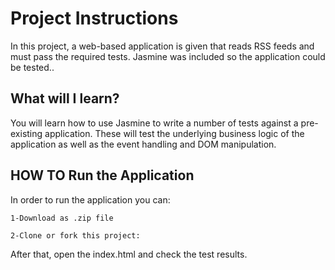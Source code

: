 # Project Instructions

In this project, a web-based application is given that reads RSS feeds and must pass the required tests. Jasmine was included so the application could be tested..


## What will I learn?

You will learn how to use Jasmine to write a number of tests against a pre-existing application. These will test the underlying business logic of the application as well as the event handling and DOM manipulation.



## HOW TO Run the Application

In order to run the application you can:

    1-Download as .zip file

    2-Clone or fork this project:


After that, open the index.html and check the test results.


